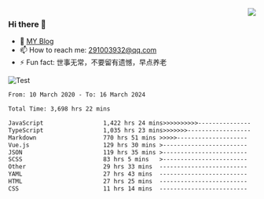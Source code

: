 <img align='right' src='https://github-readme-stats.vercel.app/api?username=niaogege&show_icons=true&theme=radical'/>

### Hi there 👋

- 🌱 [MY Blog](https://bythewayer.com/)
- 📫 How to reach me: 291003932@qq.com
- ⚡ Fun fact:  世事无常，不要留有遗憾，早点养老

![Test](https://github-readme-stats.vercel.app/api/top-langs/?username=niaogege&layout=compact)

<!--START_SECTION:waka-->

```txt
From: 10 March 2020 - To: 16 March 2024

Total Time: 3,698 hrs 22 mins

JavaScript                 1,422 hrs 24 mins>>>>>>>>>>---------------   38.46 %
TypeScript                 1,035 hrs 23 mins>>>>>>>------------------   28.00 %
Markdown                   770 hrs 51 mins >>>>>--------------------   20.84 %
Vue.js                     129 hrs 30 mins >------------------------   03.50 %
JSON                       119 hrs 35 mins >------------------------   03.23 %
SCSS                       83 hrs 5 mins   >------------------------   02.25 %
Other                      29 hrs 33 mins  -------------------------   00.80 %
YAML                       27 hrs 43 mins  -------------------------   00.75 %
HTML                       27 hrs 25 mins  -------------------------   00.74 %
CSS                        11 hrs 14 mins  -------------------------   00.30 %
```

<!--END_SECTION:waka-->
